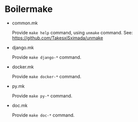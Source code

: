 # Boilermake


- common.mk

  Provide `make help` command, using `unmake` command.
  See: https://github.com/TakesxiSximada/unmake

- django.mk

  Provide `make django-*` command.

- docker.mk

  Provide `make docker-*` command.

- py.mk

  Provide `make py-*` command.

- doc.mk

  Provide `make doc-*` command.
